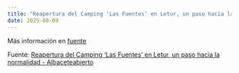 ```yaml
---
title: "Reapertura del Camping ‘Las Fuentes’ en Letur, un paso hacia la normalidad - Albaceteabierto"
date: 2025-08-09
---
```


Más información en [fuente](https://news.google.com/rss/articles/CBMiywFBVV95cUxQTFZIcmRxc1NhVnBxOHVxV1lFZmtna0Y0UFVNNlljbGlkS3JUdnlKT1BsMTcyV3lGVk9NLVJscmlXQjkxUFZuTEdxQmxoZDZ5a242SW5ZWk43aENyWUFSQjRDUVlyZFY3ZjNrSlNubk9ldmdPYl9FaWN6cUhjUmN5VjZzNDRvSzkyOElhazl6amlON05CMV9CenJfb1NIX09GT3IxMmtXcmhsTFgzVnE1dUkzZGRoZndkRFd0LWhvUzVleVlqMlZWWFNlaw?oc=5)

Fuente: [Reapertura del Camping ‘Las Fuentes’ en Letur, un paso hacia la normalidad - Albaceteabierto](https://news.google.com/rss/articles/CBMiywFBVV95cUxQTFZIcmRxc1NhVnBxOHVxV1lFZmtna0Y0UFVNNlljbGlkS3JUdnlKT1BsMTcyV3lGVk9NLVJscmlXQjkxUFZuTEdxQmxoZDZ5a242SW5ZWk43aENyWUFSQjRDUVlyZFY3ZjNrSlNubk9ldmdPYl9FaWN6cUhjUmN5VjZzNDRvSzkyOElhazl6amlON05CMV9CenJfb1NIX09GT3IxMmtXcmhsTFgzVnE1dUkzZGRoZndkRFd0LWhvUzVleVlqMlZWWFNlaw?oc=5)

